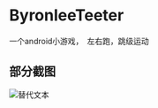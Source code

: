 ByronleeTeeter
==============

一个android小游戏，　左右跑，跳级运动

## 部分截图

![替代文本](http://f.hiphotos.baidu.com/album/w%3D230/sign=6bfd4b623c6d55fbc5c671255d234f40/3b87e950352ac65c5d5241cffaf2b21193138a32.jpg "可选的title")
